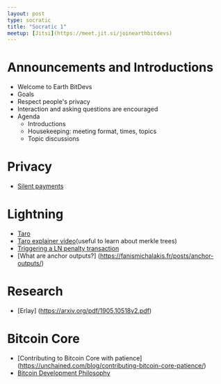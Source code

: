 ```yaml
---
layout: post
type: socratic
title: "Socratic 1"
meetup: [Jitsi](https://meet.jit.si/joinearthbitdevs)
---
```


# Announcements and Introductions
- Welcome to Earth BitDevs
- Goals
- Respect people's privacy
- Interaction and asking questions are encouraged
- Agenda
  - Introductions
  - Housekeeping: meeting format, times, topics
  - Topic discussions

# Privacy
- [Silent payments](https://gist.github.com/RubenSomsen/c43b79517e7cb701ebf77eec6dbb46b8)

# Lightning
- [Taro](https://docs.lightning.engineering/the-lightning-network/taro)
- [Taro explainer video](https://www.youtube.com/watch?v=-yiTtO_p3Cw)(useful to learn about merkle trees)
- [Triggering a LN penalty transaction](https://fiatjaf.com/73095980.html)
- [What are anchor outputs?] (https://fanismichalakis.fr/posts/anchor-outputs/)

# Research
- [Erlay] (https://arxiv.org/pdf/1905.10518v2.pdf)

# Bitcoin Core
- [Contributing to Bitcoin Core with patience] (https://unchained.com/blog/contributing-bitcoin-core-patience/)
- [Bitcoin Development Philosophy](https://rosenbaum.se/btcphil/#readme)
